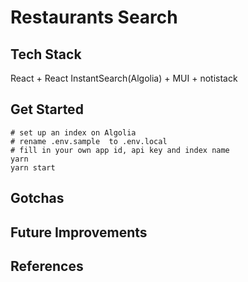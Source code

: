 # Restaurants Search

## Tech Stack

React + React InstantSearch(Algolia) + MUI + notistack

## Get Started

```shell
# set up an index on Algolia
# rename .env.sample  to .env.local
# fill in your own app id, api key and index name
yarn
yarn start
```

## Gotchas

## Future Improvements

## References
